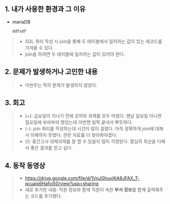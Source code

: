 ## 1. 내가 사용한 환경과 그 이유
* mariaDB

      ddfsdf
      
      
> * SQL 쿼리 작성 시 join을 통해 두 테이블에서 일치하는 값이 있는 레코드를 가져올 수 있다.
> * join을 하려면 두 테이블에 일치하는 값이 있어야 한다.

## 2. 문제가 발생하거나 고민한 내용
> * 이번주는 딱히 문제가 발생하지 않았다.

## 3. 회고
> * (+): 금요일이 지나기 전에 강의와 과제를 모두 마쳤다. 맨날 일요일 아니면 월요일에 부랴부랴 했었는데 이번엔 일찍 끝내서 뿌듯하다.
> * (-): join 쿼리를 작성하는데 시간이 많이 걸렸다. 아직 정확하게 join에 대해서 이해하지 못했다. 관련 자료를 더 찾아봐야겠다.
> * (!): 중간고사 대체과제를 잘 할 수 있을지 많이 걱정된다. 열심히 최선을 다해서 좋은 결과를 얻고 싶다.

## 4. 동작 동영상
> * <https://drive.google.com/file/d/1VnJGhuviKA8JFAX_T-qcuajs6Hafoi50/view?usp=sharing>
> * 새로 추가한 내용: 직원 정보와 함께 직원이 속한 **부서 정보**를 함께 출력해주는 코드를 추가했다.
